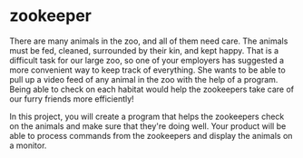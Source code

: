 # zookeeper
There are many animals in the zoo, and all of them need care. The animals must be fed, cleaned, surrounded by their kin, and kept happy. 
That is a difficult task for our large zoo, so one of your employers has suggested a more convenient way to keep track of everything. 
She wants to be able to pull up a video feed of any animal in the zoo with the help of a program. Being able to check on each habitat would help the zookeepers take care
of our furry friends more efficiently!

In this project, you will create a program that helps the zookeepers check on the animals
and make sure that they're doing well. Your product will be able to process commands from the zookeepers and display the animals on a monitor.
